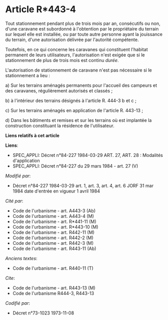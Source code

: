 # Article R*443-4

Tout stationnement pendant plus de trois mois par an, consécutifs ou non, d'une caravane est subordonné à l'obtention par le
propriétaire du terrain sur lequel elle est installée, ou par toute autre personne ayant la jouissance du terrain, d'une
autorisation délivrée par l'autorité compétente.

Toutefois, en ce qui concerne les caravanes qui constituent l'habitat permanent de leurs utilisateurs, l'autorisation n'est
exigée que si le stationnement de plus de trois mois est continu *durée*.

L'autorisation de stationnement de caravane n'est pas nécessaire si le stationnement a lieu :

a) Sur les terrains aménagés permanents pour l'accueil des campeurs et des caravanes, régulièrement autorisés et classés ;

b) à l'intérieur des terrains désignés à l'article R. 444-3 b et c ;

c) Sur les terrains aménagés en application de l'article R. 443-13 ;

d) Dans les bâtiments et remises et sur les terrains où est implantée la construction constituant la résidence de
l'utilisateur.

**Liens relatifs à cet article**

**Liens**:

  - SPEC_APPLI: Décret n°84-227 1984-03-29 ART. 27, ART. 28 : Modalités d'application
  - SPEC_APPLI: Décret n°84-227 du 29 mars 1984 - art. 27 (V)

_Modifié par_:

  - Décret n°84-227 1984-03-29 art. 1, art. 3, art. 4, art. 6 JORF 31 mar 1984 date d'entrée en vigueur 1 avril 1984

_Cité par_:

  - Code de l'urbanisme - art. A443-3 (Ab)
  - Code de l'urbanisme - art. A443-4 (M)
  - Code de l'urbanisme - art. R*441-11 (M)
  - Code de l'urbanisme - art. R*443-10 (M)
  - Code de l'urbanisme - art. R442-11 (M)
  - Code de l'urbanisme - art. R442-2 (M)
  - Code de l'urbanisme - art. R442-3 (M)
  - Code de l'urbanisme - art. R443-11 (Ab)

_Anciens textes_:

  - Code de l'urbanisme - art. R440-11 (T)

_Cite_:

  - Code de l'urbanisme - art. R443-13 (M)
  - Code de l'urbanisme R444-3, R443-13

_Codifié par_:

  - Décret n°73-1023 1973-11-08
